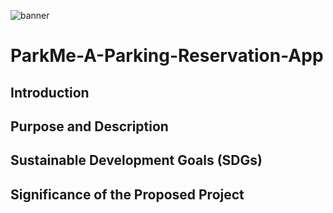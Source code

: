 ![banner](https://user-images.githubusercontent.com/102346894/181742185-bb866da4-3923-42f9-9588-57b7c3420b37.png)
# ParkMe-A-Parking-Reservation-App

<h2> Introduction </h2>


<h2> Purpose and Description </h2>


<h2> Sustainable Development Goals (SDGs) </h2>


<h2> Significance of the Proposed Project </h2>
